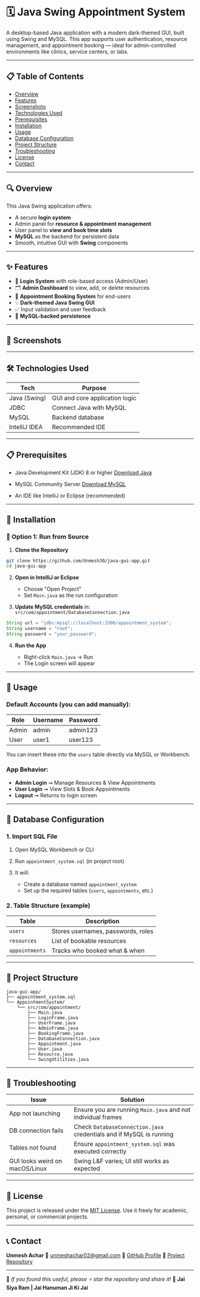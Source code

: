 # 🗓️ Java Swing Appointment System

A desktop-based Java application with a modern dark-themed GUI, built using Swing and MySQL. This app supports user authentication, resource management, and appointment booking — ideal for admin-controlled environments like clinics, service centers, or labs.

---

## 📋 Table of Contents

* [Overview](#overview)
* [Features](#features)
* [Screenshots](#screenshots)
* [Technologies Used](#technologies-used)
* [Prerequisites](#prerequisites)
* [Installation](#installation)
* [Usage](#usage)
* [Database Configuration](#database-configuration)
* [Project Structure](#project-structure)
* [Troubleshooting](#troubleshooting)
* [License](#license)
* [Contact](#contact)

---

## 🔍 Overview

This Java Swing application offers:

* A secure **login system**
* Admin panel for **resource & appointment management**
* User panel to **view and book time slots**
* **MySQL** as the backend for persistent data
* Smooth, intuitive GUI with **Swing** components

---

## ✨ Features

* 🔐 **Login System** with role-based access (Admin/User)
* 🗂️ **Admin Dashboard** to view, add, or delete resources
* 🧳️ **Appointment Booking System** for end-users
* 💡 **Dark-themed Java Swing GUI**
* ✅ Input validation and user feedback
* 👥 **MySQL-backed persistence**

---

## 📸 Screenshots

---

## 🛠 Technologies Used

| Tech          | Purpose                        |
| ------------- | ------------------------------ |
| Java (Swing)  | GUI and core application logic |
| JDBC          | Connect Java with MySQL        |
| MySQL         | Backend database               |
| IntelliJ IDEA | Recommended IDE                |

---

## 📋 Prerequisites

* Java Development Kit (JDK) 8 or higher
  [Download Java](https://www.oracle.com/java/technologies/javase-jdk8-downloads.html)

* MySQL Community Server
  [Download MySQL](https://dev.mysql.com/downloads/mysql/)

* An IDE like IntelliJ or Eclipse (recommended)

---

## 🚀 Installation

### 🔧 Option 1: Run from Source

1. **Clone the Repository**

```bash
git clone https://github.com/Unmesh30/java-gui-app.git
cd java-gui-app
```

2. **Open in IntelliJ or Eclipse**

   * Choose "Open Project"
   * Set `Main.java` as the run configuration

3. **Update MySQL credentials** in:
   `src/com/appointment/DatabaseConnection.java`

```java
String url = "jdbc:mysql://localhost:3306/appointment_system";
String username = "root";
String password = "your_password";
```

4. **Run the App**

   * Right-click `Main.java` → Run
   * The Login screen will appear

---

## 🧠 Usage

### Default Accounts (you can add manually):

| Role  | Username | Password |
| ----- | -------- | -------- |
| Admin | admin    | admin123 |
| User  | user1    | user123  |

You can insert these into the `users` table directly via MySQL or Workbench.

### App Behavior:

* **Admin Login** ➞ Manage Resources & View Appointments
* **User Login** ➞ View Slots & Book Appointments
* **Logout** ➞ Returns to login screen

---

## 🗾 Database Configuration

### 1. Import SQL File

1. Open MySQL Workbench or CLI
2. Run `appointment_system.sql` (in project root)
3. It will:

   * Create a database named `appointment_system`
   * Set up the required tables (`users`, `appointments`, etc.)

### 2. Table Structure (example)

| Table          | Description                        |
| -------------- | ---------------------------------- |
| `users`        | Stores usernames, passwords, roles |
| `resources`    | List of bookable resources         |
| `appointments` | Tracks who booked what & when      |

---

## 🧱 Project Structure

```
java-gui-app/
├── appointment_system.sql
└── AppointmentSystem/
    └── src/com/appointment/
        ├── Main.java
        ├── LoginFrame.java
        ├── UserFrame.java
        ├── AdminFrame.java
        ├── BookingFrame.java
        ├── DatabaseConnection.java
        ├── Appointment.java
        ├── User.java
        ├── Resource.java
        └── SwingUtilities.java
```

---

## 🚯 Troubleshooting

| Issue                          | Solution                                                            |
| ------------------------------ | ------------------------------------------------------------------- |
| App not launching              | Ensure you are running `Main.java` and not individual frames        |
| DB connection fails            | Check `DatabaseConnection.java` credentials and if MySQL is running |
| Tables not found               | Ensure `appointment_system.sql` was executed correctly              |
| GUI looks weird on macOS/Linux | Swing L\&F varies; UI still works as expected                       |

---

## 📄 License

This project is released under the [MIT License](LICENSE).
Use it freely for academic, personal, or commercial projects.

---

## 📞 Contact

**Unmesh Achar**
📧 [unmeshachar02@gmail.com](mailto:unmeshachar02@gmail.com)
🔗 [GitHub Profile](https://github.com/Unmesh30)
📘 [Project Repository](https://github.com/Unmesh30/java-gui-app)

---

🙏 *If you found this useful, please ⭐ star the repository and share it!*
🚩 **Jai Siya Ram | Jai Hanuman Ji Ki Jai**

